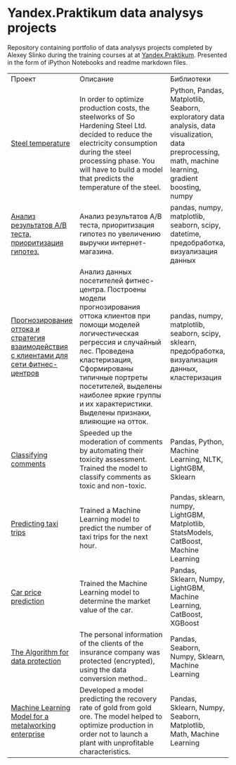 # Yandex.Praktikum data analysys projects
Repository containing portfolio of data analysys projects completed by Alexey Slinko during the training courses at at <a href="https://praktikum.yandex.ru/">Yandex.Praktikum</a>. Presented in the form of iPython Notebooks and readme markdown files. 

<table width=100% valign=top >
  <tr>
    <td width=25%>Проект</td>
    <td>Описание</td>
    <td width=20%>Библиотеки</td>
  </tr>
        <tr>
    <td><a href="https://github.com/akylson/yandex-praktikum-data-science-projects/tree/main/16-steel_temperature">Steel temperature</a></td>
    <td>In order to optimize production costs, the steelworks of So Hardening Steel Ltd. decided to reduce the electricity consumption during the steel processing phase. You will have to build a model that predicts the temperature of the steel.</td>
    <td>Python, Pandas, Matplotlib, Seaborn, exploratory data analysis, data visualization, data preprocessing, math, machine learning, gradient boosting, numpy</td>
  </tr>
      <tr>
    <td><a href="2. Анализ результатов A/B теста, приоритизация гипотез">Анализ результатов A/B теста, приоритизация гипотез.</a></td>
    <td>Анализ результатов A/B теста, приоритизация гипотез по увеличению выручки интернет-магазина.</td>
    <td>pandas, numpy, matplotlib, seaborn, scipy, datetime, предобработка, визуализация данных</td>
  </tr>
    <tr>
    <td><a href="3. Прогнозирование оттока и стратегия взаимодействия с клиентами для сети фитнес-центров">Прогнозирование оттока и стратегия взаимодействия с клиентами для сети фитнес-центров</a></td>
    <td>Анализ данных посетителей фитнес-центра. Построены модели прогнозирования оттока клиентов при помощи моделей логичестическая регрессия и случайный лес. Проведена кластеризация, Сформированы типичные портреты посетителей, выделены наиболее яркие группы и их характеристики. Выделены признаки, влияющие на отток.</td>
    <td>pandas, numpy, matplotlib, seaborn, scipy, sklearn, предобработка, визуализация данных, кластеризация</td>
  </tr>
  <tr>
    <td><a href="https://github.com/akylson/yandex-praktikum-data-science-projects/tree/main/13-classifying-comments">Classifying comments</a></td>
    <td>Speeded up the moderation of comments by automating their toxicity assessment. Trained the model to classify comments as toxic and non-toxic.</td>
    <td>Pandas, Python, Machine Learning, NLTK, LightGBM, Sklearn</td>
  </tr>
  <tr>
    <td><a href="https://github.com/akylson/yandex-praktikum-data-science-projects/tree/main/12-predicting-taxi-trips">Predicting taxi trips</a></td>
    <td>Trained a Machine Learning model to predict the number of taxi trips for the next hour.</td>
    <td>Pandas, sklearn, numpy, LightGBM, Matplotlib, StatsModels, CatBoost, Machine Learning</td>
  </tr>
  <tr>
    <td><a href="https://github.com/akylson/yandex-praktikum-data-science-projects/tree/main/11-car-price-prediction">Car price prediction</a></td>
    <td>Trained the Machine Learning model to determine the market value of the car.</td>
    <td>Pandas, Sklearn, Numpy, LightGBM, Machine Learning, CatBoost, XGBoost</td>
  </tr>
  <tr>
    <td><a href="https://github.com/akylson/yandex-praktikum-data-science-projects/tree/main/10-the-algorithm-for-data-protection">The Algorithm for data protection</a></td>
    <td>The personal information of the clients of the insurance company was protected (encrypted), using the data conversion method..</td>
    <td>Pandas, Seaborn, Numpy, Sklearn, Machine Learning</td>
  </tr>
  <tr>
    <td><a href="https://github.com/akylson/yandex-praktikum-data-science-projects/tree/main/09-machine-learning-model-for-a-metalworking-enterprise">Machine Learning Model for a metalworking enterprise</a></td>
    <td>Developed a model predicting the recovery rate of gold from gold ore.
The model helped to optimize production in order not to launch a plant with unprofitable characteristics.</td>
    <td>Pandas, Sklearn, Numpy, Seaborn, Matplotlib, Math, Machine Learning</td>
  </tr>
  <tr>

